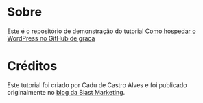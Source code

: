 # Sobre
Este é o repositório de demonstração do tutorial [Como hospedar o WordPress no GitHub de graça](https://blastmkt.com/blog/como-hospedar-o-wordpress-no-github-de-graca/)

# Créditos
Este tutorial foi criado por Cadu de Castro Alves e foi publicado originalmente no [blog da Blast Marketing](https://blastmkt.com/blog/).
